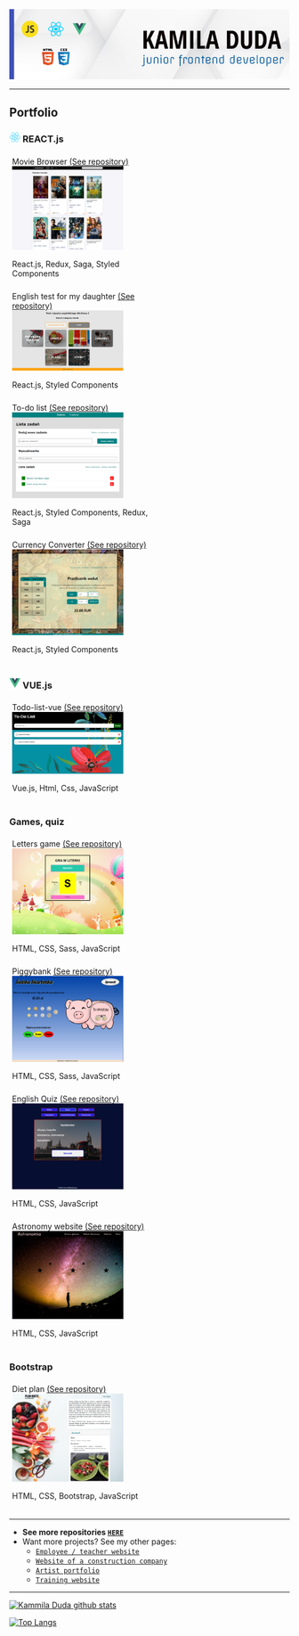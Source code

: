 <img src="https://github.com/kamila-duda/kamila-duda/blob/master/kduda.png?raw=true" alt="banner that says Kamila Duda">

---

## Portfolio

### <img width="20" src="https://raw.githubusercontent.com/kamila-duda/kamila-duda/08f459b4f27291b9bb83ac356d28bbecadac101d/ikony/react.svg"> REACT.js

<div style="display: flex; flex-wrap:wrap;">
<div style="margin:5px; width: 250px">Movie Browser <a href="https://github.com/kamila-duda/movies-browser" target="_blank">(See repository)</a><br>
<a href="https://kamila-duda.github.io/movies-browser/" target="_blank"><img width="200px" src="https://github.com/kamila-duda/kamila-duda/blob/master/movies.PNG?raw=true"></a><p>React.js, Redux, Saga, Styled Components</p></div> 
<div style="margin:5px; width: 250px">English test for my daughter <a href="https://github.com/kamila-duda/angielski" target="_blank">(See repository)</a><br>
<a href="https://kamila-duda.github.io/angielski/#/" target="_blank"><img width="200" src="https://github.com/kamila-duda/kamila-duda/blob/master/angArianka.PNG?raw=true"></a><p>React.js, Styled Components</p></div>
<div style="margin:5px; width: 250px"> To-do list <a href="https://github.com/kamila-duda/movies-browser" target="_blank">(See repository)</a><br>
<a href="https://kamila-duda.github.io/todo-list-react-redux/" target="_blank"><img width="200" src="https://github.com/kamila-duda/kamila-duda/blob/master/todo.PNG?raw=true"></a><p>React.js, Styled Components, Redux, Saga</p></div>

<div style="margin:5px; width: 250px">Currency Converter <a href="https://github.com/kamila-duda/currency-converter-react/" target="_blank">(See repository)</a><br>
<a href="https://kamila-duda.github.io/currency-converter-react/" target="_blank"><img width="200" src="https://github.com/kamila-duda/kamila-duda/blob/master/cantor.PNG?raw=true"></a><p>React.js, Styled Components</p></div>

</div>

### <img src="https://github.com/kamila-duda/kamila-duda/blob/master/ikony/vue.png?raw=true" style="width:20px"> VUE.js
<div style="display: flex; flex-wrap:wrap">
<div style="margin:5px; width: 250px">Todo-list-vue <a href="https://github.com/kamila-duda/todo-list-vue" target="_blank">(See repository)</a><br>
<a href="https://kamila-duda.github.io/todo-list-vue/" target="_blank"><img width="200" src="https://github.com/kamila-duda/todo-list-vue/blob/main/src/assets/screen.PNG?raw=true"></a><p>Vue.js, Html, Css, JavaScript</p></div>
</div>

### Games, quiz 
<div style="display: flex; flex-wrap:wrap">
<div style="margin:5px; width: 250px">Letters game <a href="https://github.com/kamila-duda/letters_game" target="_blank">(See repository)</a><br>
<a href="https://kamila-duda.github.io/letters_game/" target="_blank"><img width="200" src="https://github.com/kamila-duda/kamila-duda/blob/master/letterts.PNG?raw=true"></a><p>HTML, CSS, Sass, JavaScript</p></div>
<div style="margin:5px; width: 250px">Piggybank <a href="https://github.com/kamila-duda/coins" target="_blank">(See repository)</a><br>
<a href="https://kamila-duda.github.io/coins/" target="_blank"><img width="200" src="https://github.com/kamila-duda/kamila-duda/blob/master/money.PNG?raw=true"></a><p>HTML, CSS, Sass, JavaScript</p></div>
<div style="margin:5px; width: 250px">English Quiz <a href="https://github.com/kamila-duda/angielski_quiz" target="_blank">(See repository)</a><br>
<a href="https://kamila-duda.github.io/angielski_quiz/" target="_blank"><img width="200" src="https://github.com/kamila-duda/kamila-duda/blob/master/ang.PNG?raw=true"></a><p>HTML, CSS, JavaScript</p></div>
<div style="margin:5px; width: 250px">Astronomy website <a href="https://github.com/kamila-duda/astronomia" target="_blank">(See repository)</a><br>
<a href="https://kamila-duda.github.io/astronomia/" target="_blank"><img width="200" src="https://github.com/kamila-duda/kamila-duda/blob/master/astronomy.PNG?raw=true"></a><p>HTML, CSS, JavaScript</p></div>
</div>

### Bootstrap
<div style="display: flex; flex-wrap:wrap">
<div style="margin:5px; width: 250px">Diet plan <a href="https://github.com/kamila-duda/dieta" target="_blank">(See repository)</a><br>
<a href="https://kamila-duda.github.io/dieta/" target="_blank"><img width="200" src="https://github.com/kamila-duda/kamila-duda/blob/master/diet.PNG?raw=true"></a><p>HTML, CSS, Bootstrap, JavaScript</p></div>
</div>

---

- **See more repositories <a href="https://github.com/kamila-duda?tab=repositories" target="_blank">`HERE`</a>**
- Want more projects? See my other pages:
  - <a href="http://www.iisi.pcz.pl/~pduda/index.php" target="_blank">`Employee / teacher website`</a>
  - <a href="http://budowlana.atwebpages.com/" target="_blank">`Website of a construction company`</a>
  - <a href="http://mariusznawrot.myartsonline.com/" target="_blank">`Artist portfolio`</a>
  - <a href="https://codepen.io/Kamila_Duda/full/XWmXOoa" target="_blank">`Training website`</a>

---

[![Kammila Duda github stats](https://github-readme-stats.vercel.app/api?username=kamila-duda&show_icons=true&theme=radical)](https://github.com/kamila-duda/github-readme-stats)

[![Top Langs](https://github-readme-stats.vercel.app/api/top-langs/?username=kamila-duda&langs_count=8)](https://github.com/kamila-duda/github-readme-stats)
